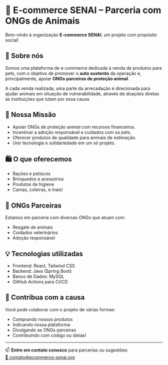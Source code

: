 # 🐾 E-commerce SENAI – Parceria com ONGs de Animais

Bem-vindo à organização **E-commerce SENAI**, um projeto com propósito social! 

## 🌟 Sobre nós

Somos uma plataforma de e-commerce dedicada à venda de produtos para pets, com o objetivo de promover o **auto sustento** da operação e, principalmente, apoiar **ONGs parceiras de proteção animal**.

A cada venda realizada, uma parte da arrecadação é direcionada para ajudar animais em situação de vulnerabilidade, através de doações diretas às instituições que lutam por essa causa.

## 🎯 Nossa Missão

- Apoiar ONGs de proteção animal com recursos financeiros.
- Incentivar a adoção responsável e cuidados com os pets.
- Oferecer produtos de qualidade para animais de estimação.
- Unir tecnologia e solidariedade em um só projeto.

## 🛍️ O que oferecemos

- Rações e petiscos
- Brinquedos e acessórios
- Produtos de higiene
- Camas, coleiras, e mais!

## 🐶 ONGs Parceiras

Estamos em parceria com diversas ONGs que atuam com:
- Resgate de animais
- Cuidados veterinários
- Adoção responsável

## 💡 Tecnologias utilizadas

- Frontend: React, Tailwind CSS
- Backend: Java (Spring Boot)
- Banco de Dados: MySQL
- GitHub Actions para CI/CD

## 🤝 Contribua com a causa

Você pode colaborar com o projeto de várias formas:
- Comprando nossos produtos
- Indicando nossa plataforma
- Divulgando as ONGs parceiras
- Contribuindo com código ou ideias!

---

📫 **Entre em contato conosco** para parcerias ou sugestões:  
[📧 contato@ecommerce-senai.org](mailto:contato@ecommerce-senai.org)


